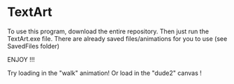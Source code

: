 # TextArt

To use this program, download the entire repository. Then just run the TextArt.exe file. 
There are already saved files/animations for you to use (see SavedFiles folder)

ENJOY !!!

Try loading in the "walk" animation!
Or load in the "dude2" canvas !
